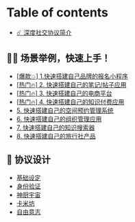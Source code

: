 # Table of contents

* [☄️ 深度社交协议简介](README.md)

## 🏊‍♂️ 场景举例，快速上手！ <a href="#examples" id="examples"></a>

* [\[爆款💥\] 1.快速搭建自己品牌的报名小程序](examples/bao-kuan-1.-kuai-su-da-jian-zi-ji-pin-pai-de-bao-ming-xiao-cheng-xu.md)
* [\[热门🔥\] 2. 快速搭建自己的笔记/帖子应用](examples/re-men-2.-kuai-su-da-jian-zi-ji-de-bi-ji-tie-zi-ying-yong.md)
* [\[热门🔥\] 3. 快速搭建自己的电商平台](examples/re-men-3.-kuai-su-da-jian-zi-ji-de-dian-shang-ping-tai.md)
* [\[热门🔥\] 4. 快速搭建自己的知识付费应用](examples/re-men-4.-kuai-su-da-jian-zi-ji-de-zhi-shi-fu-fei-ying-yong.md)
* [5. 快速搭建自己的空间预约管理系统](examples/5.-kuai-su-da-jian-zi-ji-de-kong-jian-yu-yue-guan-li-xi-tong.md)
* [6. 快速搭建自己的组织管理应用](examples/6.-kuai-su-da-jian-zi-ji-de-zu-zhi-guan-li-ying-yong.md)
* [7. 快速搭建自己的知识搜索器](examples/7.-kuai-su-da-jian-zi-ji-de-zhi-shi-sou-suo-qi.md)
* [8. 快速搭建自己的旅行社产品](examples/8.-kuai-su-da-jian-zi-ji-de-lv-hang-she-chan-pin.md)

## 🍮 协议设计 <a href="#designs" id="designs"></a>

* [基础设定](designs/ji-chu-she-ding.md)
* [身份验证](designs/shen-fen-yan-zheng.md)
* [神厨宇宙](designs/shen-chu-yu-zhou.md)
* [卡米坊](designs/ka-mi-fang.md)
* [自由意志](designs/zi-you-yi-zhi.md)
